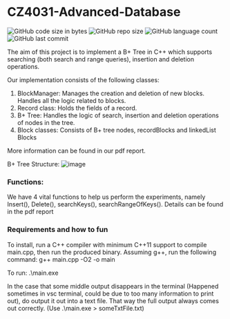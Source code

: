 # CZ4031-Advanced-Database

![GitHub code size in bytes](https://img.shields.io/github/languages/code-size/roydonauyr/CZ4031-Advanced-Database-Project-1)
![GitHub repo size](https://img.shields.io/github/repo-size/roydonauyr/CZ4031-Advanced-Database-Project-1)
![GitHub language count](https://img.shields.io/github/languages/count/roydonauyr/CZ4031-Advanced-Database-Project-1)
![GitHub last commit](https://img.shields.io/github/last-commit/roydonauyr/CZ4031-Advanced-Database-Project-1)

The aim of this project is to implement a B+ Tree in C++ which supports searching (both search
and range queries), insertion and deletion operations.

Our implementation consists of the following classes:
1. BlockManager: Manages the creation and deletion of new blocks. Handles all the logic
related to blocks.
2. Record class: Holds the fields of a record.
3. B+ Tree: Handles the logic of search, insertion and deletion operations of nodes in the
tree.
4. Block classes: Consists of B+ tree nodes, recordBlocks and linkedList Blocks

More information can be found in our pdf report.

B+ Tree Structure:
![image](https://user-images.githubusercontent.com/44868878/224474247-565e913a-e8de-4225-8680-eea90997ac26.png)

### Functions:
We have 4 vital functions to help us perform the experiments, namely Insert(), Delete(), searchKeys(),
searchRangeOfKeys(). 
Details can be found in the pdf report

### Requirements and how to fun
To install, run a C++ compiler with minimum C++11 support to compile main.cpp, then run the produced binary. Assuming g++, run the following command: g++ main.cpp -O2 -o main

To run: .\main.exe

In the case that some middle output disappears in the terminal (Happened sometimes in vsc terminal, could be due to too many information to print out), do output it out into a text file. That way the full output always comes out correctly. (Use .\main.exe > someTxtFile.txt)
